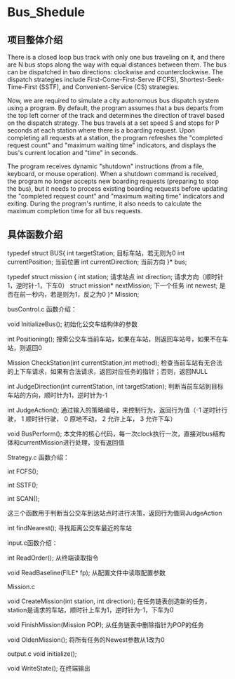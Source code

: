 # Bus_Shedule
## 项目整体介绍
There is a closed loop bus track with only one bus traveling on it, and there are N bus stops along the way with equal distances between them. The bus can be dispatched in two directions: clockwise and counterclockwise. The dispatch strategies include First-Come-First-Serve (FCFS), Shortest-Seek-Time-First (SSTF), and Convenient-Service (CS) strategies.

Now, we are required to simulate a city autonomous bus dispatch system using a program. By default, the program assumes that a bus departs from the top left corner of the track and determines the direction of travel based on the dispatch strategy. The bus travels at a set speed S and stops for P seconds at each station where there is a boarding request. Upon completing all requests at a station, the program refreshes the "completed request count" and "maximum waiting time" indicators, and displays the bus's current location and "time" in seconds.

The program receives dynamic "shutdown" instructions (from a file, keyboard, or mouse operation). When a shutdown command is received, the program no longer accepts new boarding requests (preparing to stop the bus), but it needs to process existing boarding requests before updating the "completed request count" and "maximum waiting time" indicators and exiting. During the program's runtime, it also needs to calculate the maximum completion time for all bus requests.

## 具体函数介绍
typedef struct BUS{
    int targetStation; 目标车站，若无则为0
    int currentPosition; 当前位置
    int currentDirection; 当前方向
}* bus; 

typedef struct mission {
    int station; 请求站点
    int direction; 请求方向（顺时针1，逆时针-1，下车0）
    struct mission* nextMission; 下一个任务
    int newest; 是否在前一秒内，若是则为1，反之为0
}* Mission; 

busControl.c 函数介绍： 

void InitializeBus();
初始化公交车结构体的参数

int Positioning();
搜索公交车当前车站，如果在车站，则返回车站号，如果不在车站，则返回0

Mission CheckStation(int currentStation,int method);
检查当前车站有无合法的上下车请求，如果有合法请求，返回对应任务的指针；否则，返回NULL

int JudgeDirection(int currentStation, int targetStation);
判断当前车站到目标车站的方向，顺时针为1，逆时针为-1

int JudgeAction();
通过输入的策略编号，来控制行为，返回行为值（-1 逆时针行驶， 1 顺时针行驶， 0 原地不动， 2 允许上车， 3 允许下车）

void BusPerform();
本文件的核心代码，每一次clock执行一次，直接对bus结构体和currentMission进行处理，没有返回值

Strategy.c 函数介绍：

int FCFS(); 

int SSTF(); 

int SCAN(); 

这三个函数用于判断当公交车到达站点时进行决策，返回行为值同JudgeAction

int findNearest(); 
寻找距离公交车最近的车站

input.c函数介绍：

int ReadOrder();
从终端读取指令

void ReadBaseline(FILE* fp); 
从配置文件中读取配置参数

Mission.c

void CreateMission(int station, int direction); 
在任务链表创造新的任务，station是请求的车站，顺时针上车为1，逆时针为-1，下车为0

void FinishMission(Mission POP); 
从任务链表中删除指针为POP的任务

void OldenMission(); 
将所有任务的Newest参数从1改为0

output.c
void initialize(); 

void WriteState(); 
在终端输出
